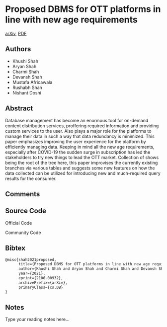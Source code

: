 
# Proposed DBMS for OTT platforms in line with new age requirements

[arXiv](https://arxiv.org/abs/2106.0932), [PDF](https://arxiv.org/pdf/2106.0932.pdf)

## Authors

- Khushi Shah
- Aryan Shah
- Charmi Shah
- Devansh Shah
- Mustafa Africawala
- Rushabh Shah
- Nishant Doshi

## Abstract

Database management has become an enormous tool for on-demand content distribution services, proffering required information and providing custom services to the user. Also plays a major role for the platforms to manage their data in such a way that data redundancy is minimized. This paper emphasizes improving the user experience for the platform by efficiently managing data. Keeping in mind all the new age requirements, especially after COVID-19 the sudden surge in subscription has led the stakeholders to try new things to lead the OTT market. Collection of shows being the root of the tree here, this paper improvises the currently existing branches via various tables and suggests some new features on how the data collected can be utilized for introducing new and much-required query results for the consumer.

## Comments



## Source Code

Official Code



Community Code



## Bibtex

```tex
@misc{shah2021proposed,
      title={Proposed DBMS for OTT platforms in line with new age requirements}, 
      author={Khushi Shah and Aryan Shah and Charmi Shah and Devansh Shah and Mustafa Africawala and Rushabh Shah and Nishant Doshi},
      year={2021},
      eprint={2106.00932},
      archivePrefix={arXiv},
      primaryClass={cs.DB}
}
```

## Notes

Type your reading notes here...

